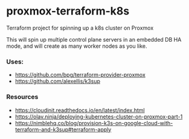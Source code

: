 # proxmox-terraform-k8s
Terraform project for spinning up a k8s cluster on Proxmox

This will spin up multiple control plane servers in an embedded DB HA mode, and will create as many worker nodes as you like. 

### Uses:
- https://github.com/bpg/terraform-provider-proxmox
- https://github.com/alexellis/k3sup

### Resources
- https://cloudinit.readthedocs.io/en/latest/index.html
- https://olav.ninja/deploying-kubernetes-cluster-on-proxmox-part-1
- https://nimblehq.co/blog/provision-k3s-on-google-cloud-with-terraform-and-k3sup#terraform-apply

